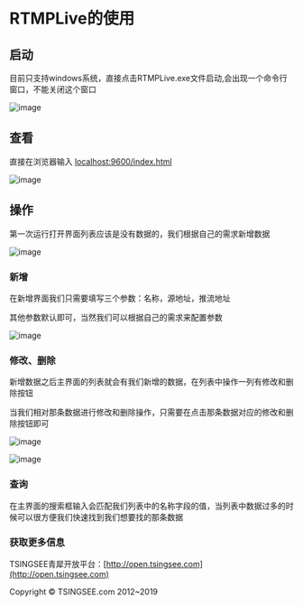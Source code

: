 # RTMPLive的使用

## 启动

目前只支持windows系统，直接点击RTMPLive.exe文件启动,会出现一个命令行窗口，不能关闭这个窗口

![image](https://github.com/tsingsee/RTMPLive/blob/master/images/start.png)

## 查看

直接在浏览器输入 [localhost:9600/index.html](localhost:9600/index.html)

![image](https://github.com/tsingsee/RTMPLive/blob/master/images/list0.png)

## 操作

第一次运行打开界面列表应该是没有数据的，我们根据自己的需求新增数据

![image](https://github.com/tsingsee/RTMPLive/blob/master/images/list1.png)

### 新增

在新增界面我们只需要填写三个参数：名称，源地址，推流地址

其他参数默认即可，当然我们可以根据自己的需求来配置参数

![image](https://github.com/tsingsee/RTMPLive/blob/master/images/add.png)

### 修改、删除

新增数据之后主界面的列表就会有我们新增的数据，在列表中操作一列有修改和删除按钮

当我们相对那条数据进行修改和删除操作，只需要在点击那条数据对应的修改和删除按钮即可

![image](https://github.com/tsingsee/RTMPLive/blob/master/images/edit.png)

![image](https://github.com/tsingsee/RTMPLive/blob/master/images/delete.png)

### 查询

在主界面的搜索框输入会匹配我们列表中的名称字段的值，当列表中数据过多的时候可以很方便我们快速找到我们想要找的那条数据



### 获取更多信息

TSINGSEE青犀开放平台：[http://open.tsingsee.com](http://open.tsingsee.com)

Copyright © TSINGSEE.com 2012~2019